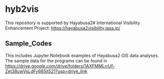 # hyb2vis
This repository is supported by Hayabusa2# International Visibility Enhancement Project:
https://hayabusa2visibility.jaxa.jp/

## Sample_Codes
This includes Jupyter Notebook examples of Hayabusa2 GIS data analyses. The sample data for the programs can be found in https://drive.google.com/drive/folders/1AXFMMLrrUf-Zet38uwVsLdFy685jt521?usp=drive_link
